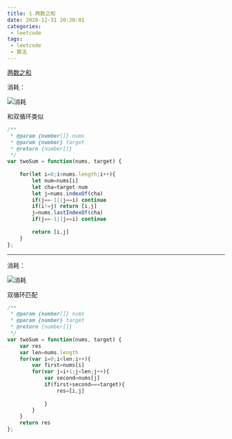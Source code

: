 ```yaml
---
title: 1.两数之和
date: 2020-12-31 20:20:01
categories:
 - leetcode
tags:
 - leetcode
 - 算法
---
```


[两数之和](https://leetcode-cn.com/problems/longest-common-prefix/)

消耗：

![消耗](@images/leetcode/1.png)

和双循环类似

```javascript
/**
 * @param {number[]} nums
 * @param {number} target
 * @return {number[]}
 */
var twoSum = function(nums, target) {
    
    for(let i=0;i<nums.length;i++){
        let num=nums[i]
        let cha=target-num
        let j=nums.indexOf(cha)
        if(j==-1||j==i) continue
        if(i!=j) return [i,j]
        j=nums.lastIndexOf(cha)
        if(j==-1||j==i) continue
        
        return [i,j]
    }
};
```

----------------------------

消耗：

![消耗](@images/leetcode/1-2.png)

双循环匹配

```javascript
/**
 * @param {number[]} nums
 * @param {number} target
 * @return {number[]}
 */
var twoSum = function(nums, target) {
    var res
    var len=nums.length
    for(var i=0;i<len;i++){
        var first=nums[i]
        for(var j=i+1;j<len;j++){
            var second=nums[j]
            if(first+second===target){
                res=[i,j]
                
            }
        }
    }
    return res
};
```